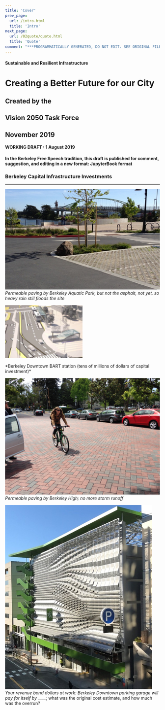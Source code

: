 ```yaml
---
title: 'Cover'
prev_page:
  url: /intro.html
  title: 'Intro'
next_page:
  url: /02quote/quote.html
  title: 'Quote'
comment: "***PROGRAMMATICALLY GENERATED, DO NOT EDIT. SEE ORIGINAL FILES IN /content***"
---
```

#### Sustainable and Resilient Infrastructure
# Creating a Better Future for our City
## Created by the
## Vision 2050 Task Force
## November 2019
#### WORKING DRAFT : 1 August 2019
#### In the Berkeley Free Speech tradition, this draft is published for comment, suggestion, and editing in a new format: JupyterBook format



###  Berkeley Capital Infrastructure Investments

___

![Permeable Parking by University Avenue and Marina](../images/street.jpg "Permeable Paving by Aquatic Park")
 *Permeable paving by Berkeley Aquatic Park, but not the asphalt, not yet, so heavy rain still floods the site*


<p> <img src="../images/bart2.png" alt="Berkeley Downtown BART" title="BART" width="50%"/></p>
*Berkeley Downtown BART station (tens of millions of dollars of capital investment)*

![Berkeley High permeable street](../images/bike.jpg)
 *Permeable paving by Berkeley High; no more storm runoff*

![Your-Revenue-Bond-dollars-at-work-parking-garage](../images/parking-garage.jpg)
 *Your revenue bond dollars at work: Berkeley Downtown parking garage will pay for itself by ____*; what was the original cost estimate, and how much was the overrun?
